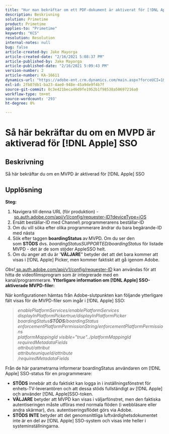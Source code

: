 ```yaml
---
title: "Hur man bekräftar om ett PDF-dokument är aktiverat för [!DNL Apple] SSO"
description: Beskrivning
solution: Primetime
product: Primetime
applies-to: "Primetime"
keywords: "KCS"
resolution: Resolution
internal-notes: null
bug: false
article-created-by: Jake Mayorga
article-created-date: "2/16/2021 5:08:37 PM"
article-published-by: Jake Mayorga
article-published-date: "2/16/2021 5:09:43 PM"
version-number: 2
article-number: KA-16611
dynamics-url: "https://adobe-ent.crm.dynamics.com/main.aspx?forceUCI=1&pagetype=entityrecord&etn=knowledgearticle&id=4bf38297-7970-eb11-a812-00224809a536"
exl-id: 2fb07db1-ba23-4ae0-948e-45a9de9f4b7f
source-git-commit: 0c3e421beca46d9fe1952b1f98538a50697216a0
workflow-type: tm+mt
source-wordcount: '293'
ht-degree: 0%

---
```


# Så här bekräftar du om en MVPD är aktiverad för [!DNL Apple] SSO

## Beskrivning


Så här bekräftar du om en MVPD är aktiverad för [!DNL Apple] SSO


## Upplösning

<b>Steg:</b>
1. Navigera till denna URL (för produktion) - [sp.auth.adobe.com/api/v1/config/requester-ID?deviceType=iOS](http://sp.auth.adobe.com/api/v1/config/ABC?deviceType=iOS)
2. Ersätt beställar-ID med Channel\ programmerarens beställar-ID
3. Om du vill söka efter olika programmerare ändrar du bara begärande-ID med nästa
4. Sök efter taggen <b>boardingStatus </b>av<b> </b>MVPD. Om du ser den som <b>STÖDS</b> dvs. *boardingStatusSUPPORTED/boardingStatus* för listade MVPD - det är de som stöder AppleSSO helt.
5. Om du anger att du är &#39;<b>VÄLJARE</b>&quot; betyder det att det bara kommer att visas i [!DNL Apple] Picker, men kommer faktiskt att gå igenom Adobe.


*Obs!*[ sp.auth.adobe.com/api/v1/config/requester-ID](http://sp.auth.adobe.com/api/v1/config/ABC?deviceType=iOS) kan användas för att hitta de videofilmsprogram som är integrerade med en kanal/programmerare.  <b>Ytterligare information om [!DNL Apple] SSO-aktiverade MVPD-filer:</b>

När konfigurationen hämtas från Adobe-slutpunkten kan följande ytterligare fält visas för de MVPD-filer som ingår i [!DNL Apple] SSO:


> *enablePlatformServices/enablePlatformServices<br>displayInPlatformPickertrue/displayInPlatformPicker<br>boardingStatus<b>STÖDS</b>/boardingStatus<br>enforcementPlatformPermissionString/enforcementPlatformPermissions<br>platformMappingId visible=&quot;true&quot;../platformMappingId<br>requiredMetadataFields<br>attribut/attribut<br>attributeuniqueId/attribute<br>/requiredMetadataFields*


Från de här parametrarna informerar boardingStatus användaren om [!DNL Apple] SSO-status för en programmerare:

- <b>STÖDS</b> innebär att du faktiskt kan logga in i inställningsfönstret för enhets-TV-leverantören och att dessa stöds fullständigt av [!DNL Apple] och använder [!DNL Apple]SSO-token.
- <b>VÄLJARE</b> betyder att MVPD kan visas i väljarfönstret, men den faktiska autentiseringen måste utföras med normala flöden (i webbläsare eller andra skärmar), dvs. autentiseringsflödet görs via Adobe.
- <b>STÖDS INTE</b> betyder att det genomsnittliga luftvärdighetsdokumentet inte är en del av [!DNL Apple] SSO-system och visas inte heller i systeminställningarna.

